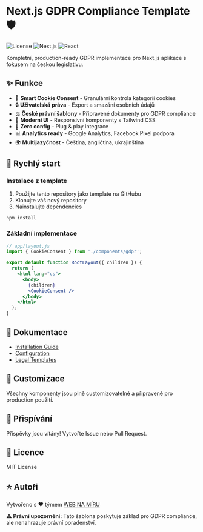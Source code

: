 # Next.js GDPR Compliance Template 🛡️

![License](https://img.shields.io/badge/license-MIT-blue.svg)
![Next.js](https://img.shields.io/badge/Next.js-13+-black.svg)
![React](https://img.shields.io/badge/React-18+-blue.svg)

Kompletní, production-ready GDPR implementace pro Next.js aplikace s fokusem na českou legislativu.

## ✨ Funkce

- 🍪 **Smart Cookie Consent** - Granulární kontrola kategorií cookies
- 🔒 **Uživatelská práva** - Export a smazání osobních údajů  
- ⚖️ **České právní šablony** - Připravené dokumenty pro GDPR compliance
- 🎨 **Moderní UI** - Responsivní komponenty s Tailwind CSS
- 🚀 **Zero config** - Plug & play integrace
- 📊 **Analytics ready** - Google Analytics, Facebook Pixel podpora
- 🌍 **Multijazyčnost** - Čeština, angličtina, ukrajinština

## 🚀 Rychlý start

### Instalace z template

1. Použijte tento repository jako template na GitHubu
2. Klonujte váš nový repository
3. Nainstalujte dependencies

```bash
npm install
```

### Základní implementace

```jsx
// app/layout.js
import { CookieConsent } from './components/gdpr';

export default function RootLayout({ children }) {
  return (
    <html lang="cs">
      <body>
        {children}
        <CookieConsent />
      </body>
    </html>
  );
}
```

## 📖 Dokumentace

- [Installation Guide](./docs/installation.md)
- [Configuration](./docs/configuration.md)
- [Legal Templates](./docs/legal-templates/)

## 🔧 Customizace

Všechny komponenty jsou plně customizovatelné a připravené pro production použití.

## 🤝 Přispívání

Příspěvky jsou vítány! Vytvořte Issue nebo Pull Request.

## 📄 Licence

MIT License

## ⭐ Autoři

Vytvořeno s ❤️ týmem [WEB NA MÍRU](https://webnamiru.site)

**⚠️ Právní upozornění:** Tato šablona poskytuje základ pro GDPR compliance, ale nenahrazuje právní poradenství.
